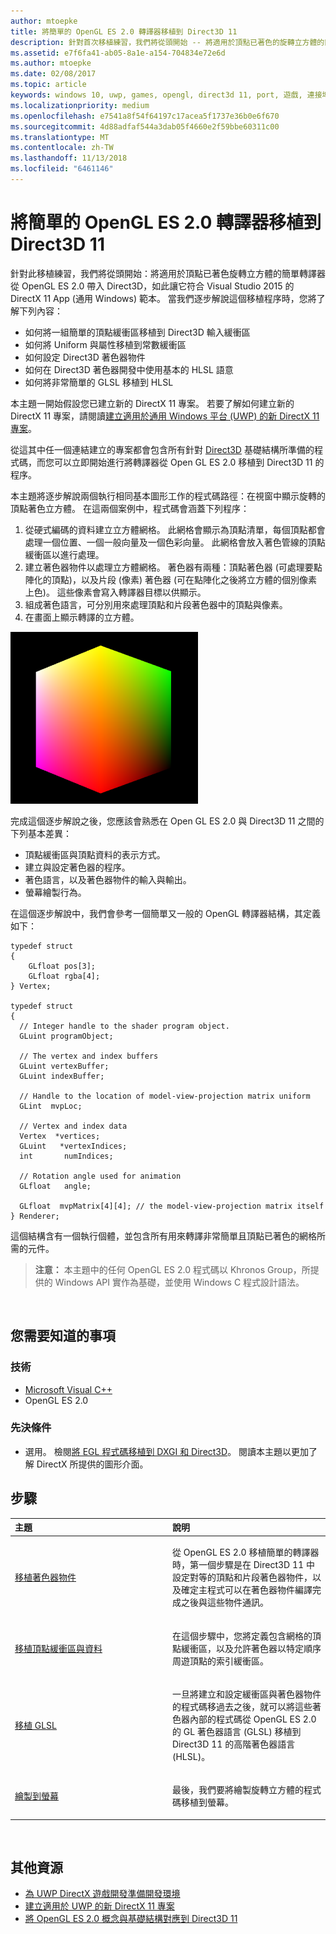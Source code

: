 ```yaml
---
author: mtoepke
title: 將簡單的 OpenGL ES 2.0 轉譯器移植到 Direct3D 11
description: 針對首次移植練習，我們將從頭開始 -- 將適用於頂點已著色的旋轉立方體的簡單轉譯器從 OpenGL ES 2.0 帶入 Direct3D，如此讓它符合 Visual Studio 2015 的 DirectX 11 App (通用 Windows) 範本。
ms.assetid: e7f6fa41-ab05-8a1e-a154-704834e72e6d
ms.author: mtoepke
ms.date: 02/08/2017
ms.topic: article
keywords: windows 10, uwp, games, opengl, direct3d 11, port, 遊戲, 連接埠
ms.localizationpriority: medium
ms.openlocfilehash: e7541a8f54f64197c17acea5f1737e36b0e6f670
ms.sourcegitcommit: 4d88adfaf544a3dab05f4660e2f59bbe60311c00
ms.translationtype: MT
ms.contentlocale: zh-TW
ms.lasthandoff: 11/13/2018
ms.locfileid: "6461146"
---
```

# <a name="port-a-simple-opengl-es-20-renderer-to-direct3d-11"></a>將簡單的 OpenGL ES 2.0 轉譯器移植到 Direct3D 11



針對此移植練習，我們將從頭開始：將適用於頂點已著色旋轉立方體的簡單轉譯器從 OpenGL ES 2.0 帶入 Direct3D，如此讓它符合 Visual Studio 2015 的 DirectX 11 App (通用 Windows) 範本。 當我們逐步解說這個移植程序時，您將了解下列內容：

-   如何將一組簡單的頂點緩衝區移植到 Direct3D 輸入緩衝區
-   如何將 Uniform 與屬性移植到常數緩衝區
-   如何設定 Direct3D 著色器物件
-   如何在 Direct3D 著色器開發中使用基本的 HLSL 語意
-   如何將非常簡單的 GLSL 移植到 HLSL

本主題一開始假設您已建立新的 DirectX 11 專案。 若要了解如何建立新的 DirectX 11 專案，請閱讀[建立適用於通用 Windows 平台 (UWP) 的新 DirectX 11 專案](user-interface.md)。

從這其中任一個連結建立的專案都會包含所有針對 [Direct3D](https://msdn.microsoft.com/library/windows/desktop/ff476345) 基礎結構所準備的程式碼，而您可以立即開始進行將轉譯器從 Open GL ES 2.0 移植到 Direct3D 11 的程序。

本主題將逐步解說兩個執行相同基本圖形工作的程式碼路徑：在視窗中顯示旋轉的頂點著色立方體。 在這兩個案例中，程式碼會涵蓋下列程序：

1.  從硬式編碼的資料建立立方體網格。 此網格會顯示為頂點清單，每個頂點都會處理一個位置、一個一般向量及一個色彩向量。 此網格會放入著色管線的頂點緩衝區以進行處理。
2.  建立著色器物件以處理立方體網格。 著色器有兩種：頂點著色器 (可處理要點陣化的頂點)，以及片段 (像素) 著色器 (可在點陣化之後將立方體的個別像素上色)。 這些像素會寫入轉譯器目標以供顯示。
3.  組成著色語言，可分別用來處理頂點和片段著色器中的頂點與像素。
4.  在畫面上顯示轉譯的立方體。

![簡單的 OpenGL 立方體](images/simple-opengl-cube.png)

完成這個逐步解說之後，您應該會熟悉在 Open GL ES 2.0 與 Direct3D 11 之間的下列基本差異：

-   頂點緩衝區與頂點資料的表示方式。
-   建立與設定著色器的程序。
-   著色語言，以及著色器物件的輸入與輸出。
-   螢幕繪製行為。

在這個逐步解說中，我們會參考一個簡單又一般的 OpenGL 轉譯器結構，其定義如下：

``` syntax
typedef struct 
{
    GLfloat pos[3];        
    GLfloat rgba[4];
} Vertex;

typedef struct
{
  // Integer handle to the shader program object.
  GLuint programObject;

  // The vertex and index buffers
  GLuint vertexBuffer;
  GLuint indexBuffer;

  // Handle to the location of model-view-projection matrix uniform
  GLint  mvpLoc; 
   
  // Vertex and index data
  Vertex  *vertices;
  GLuint   *vertexIndices;
  int       numIndices;

  // Rotation angle used for animation
  GLfloat   angle;

  GLfloat  mvpMatrix[4][4]; // the model-view-projection matrix itself
} Renderer;
```

這個結構含有一個執行個體，並包含所有用來轉譯非常簡單且頂點已著色的網格所需的元件。

> **注意：** 本主題中的任何 OpenGL ES 2.0 程式碼以 Khronos Group，所提供的 Windows API 實作為基礎，並使用 Windows C 程式設計語法。

 

## <a name="what-you-need-to-know"></a>您需要知道的事項


### <a name="technologies"></a>技術

-   [Microsoft Visual C++](http://msdn.microsoft.com/library/vstudio/60k1461a.aspx)
-   OpenGL ES 2.0

### <a name="prerequisites"></a>先決條件

-   選用。 檢閱[將 EGL 程式碼移植到 DXGI 和 Direct3D](moving-from-egl-to-dxgi.md)。 閱讀本主題以更加了解 DirectX 所提供的圖形介面。

## <a name="span-idkeylinksstepsheadingspansteps"></a><span id="keylinks_steps_heading"></span>步驟


<table>
<colgroup>
<col width="50%" />
<col width="50%" />
</colgroup>
<thead>
<tr class="header">
<th align="left">主題</th>
<th align="left">說明</th>
</tr>
</thead>
<tbody>
<tr class="odd">
<td align="left"><p><a href="port-the-shader-config.md">移植著色器物件</a></p></td>
<td align="left"><p>從 OpenGL ES 2.0 移植簡單的轉譯器時，第一個步驟是在 Direct3D 11 中設定對等的頂點和片段著色器物件，以及確定主程式可以在著色器物件編譯完成之後與這些物件通訊。</p></td>
</tr>
<tr class="even">
<td align="left"><p><a href="port-the-vertex-buffers-and-data-config.md">移植頂點緩衝區與資料</a></p></td>
<td align="left"><p>在這個步驟中，您將定義包含網格的頂點緩衝區，以及允許著色器以特定順序周遊頂點的索引緩衝區。</p></td>
</tr>
<tr class="odd">
<td align="left"><p><a href="port-the-glsl.md">移植 GLSL</a></p></td>
<td align="left"><p>一旦將建立和設定緩衝區與著色器物件的程式碼移過去之後，就可以將這些著色器內部的程式碼從 OpenGL ES 2.0 的 GL 著色器語言 (GLSL) 移植到 Direct3D 11 的高階著色器語言 (HLSL)。</p></td>
</tr>
<tr class="even">
<td align="left"><p><a href="draw-to-the-screen.md">繪製到螢幕</a></p></td>
<td align="left"><p>最後，我們要將繪製旋轉立方體的程式碼移植到螢幕。</p></td>
</tr>
</tbody>
</table>

 

## <a name="span-idadditionalresourcesspanadditional-resources"></a><span id="additional_resources"></span>其他資源


-   [為 UWP DirectX 遊戲開發準備開發環境](prepare-your-dev-environment-for-windows-store-directx-game-development.md)
-   [建立適用於 UWP 的新 DirectX 11 專案](user-interface.md)
-   [將 OpenGL ES 2.0 概念與基礎結構對應到 Direct3D 11](map-concepts-and-infrastructure.md)

 

 




